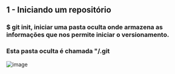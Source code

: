 ## 1 - Iniciando um repositório
### $ git init, iniciar uma pasta oculta onde armazena as informações que nos permite iniciar o versionamento.
### Esta pasta oculta é chamada "/.git
![image](https://github.com/user-attachments/assets/22cfd019-b7b3-4566-b4fe-03f50ae29d35)
